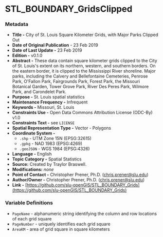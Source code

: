 # STL_BOUNDARY_GridsClipped

### Metadata
  * **Title -** City of St. Louis Square Kilometer Grids, with Major Parks Clipped Out
  * **Date of Original Publication** - 23 Feb 2019
  * **Date of Last Update -** 23 Feb 2019
  * **Edition -** v0.1.0
  * **Abstract -** These data contain square kilometer grids clipped to the City of St. Louis's extent on its northern, western, and southern borders. On the eastern border, it is clipped to the Mississippi River shoreline. Major parks, including the Calvery and Bellefontaine Cemeteries, Penrose Park, O'Fallon Park, Fairgrounds Park, Forest Park, the Missouri Botanical Garden, Tower Grove Park, River Des Peres Park, Wilmore Park, and Carondelet Park.
  * **Purpose -** St. Louis spatial statistics
  * **Maintenance Frequency -** Infrequent
  * **Keywords -** Missouri, St. Louis
  * **Constraints Use -** Open Data Commons Attribution License (ODC-By) v1.0
  * **Constraints Text -** see `LICENSE`
  * **Spatial Representation Type -** Vector - Polygons
  * **Coordinate System -**
    * `.shp` - UTM Zone 15N (EPSG:32615)
    * `.gpkg` - NAD 1983 (EPSG:4269)
    * `.geoJSON` - WGS 1984 (EPSG:4326)
  * **Language -** English
  * **Topic Category -** Spatial Statistics
  * **Source:** Created by Traylor Braswell.
  * **Modifications:** *none*
  * **Point of Contact -** Christopher Prener, Ph.D. ([chris.prener@slu.edu](mailto:chris.prener@slu.edu))
  * **Author/Owner -** Christopher Prener, Ph.D. ([chris.prener@slu.edu](mailto:chris.prener@slu.edu))
  * **Link -** [https://github.com/slu-openGIS/STL_BOUNDARY_Grids](https://github.com/slu-openGIS/STL_BOUNDARY_Grids)

### Variable Definitions
  * `PageName` - alphanumeric string identifying the column and row locations of each grid square
  * `PageNumber` - uniquely identifies each grid square
  * `AreaKM` - area of grid square in square kilometers
